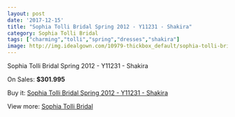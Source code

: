 ```yaml
---
layout: post
date: '2017-12-15'
title: "Sophia Tolli Bridal Spring 2012 - Y11231 - Shakira"
category: Sophia Tolli Bridal
tags: ["charming","tolli","spring","dresses","shakira"]
image: http://img.idealgown.com/10979-thickbox_default/sophia-tolli-bridal-spring-2012-y11231-shakira.jpg
---
```

Sophia Tolli Bridal Spring 2012 - Y11231 - Shakira

On Sales: **$301.995**
<a href="https://www.idealgown.com/en/sophia-tolli-bridal/4508-sophia-tolli-bridal-spring-2012-y11231-shakira.html"><amp-img layout="responsive" width="600" height="600" src="//img.idealgown.com/10979-thickbox_default/sophia-tolli-bridal-spring-2012-y11231-shakira.jpg" alt="Sophia Tolli Bridal Spring 2012 - Y11231 - Shakira 0" /></a>
<a href="https://www.idealgown.com/en/sophia-tolli-bridal/4508-sophia-tolli-bridal-spring-2012-y11231-shakira.html"><amp-img layout="responsive" width="600" height="600" src="//img.idealgown.com/10980-thickbox_default/sophia-tolli-bridal-spring-2012-y11231-shakira.jpg" alt="Sophia Tolli Bridal Spring 2012 - Y11231 - Shakira 1" /></a>

Buy it: [Sophia Tolli Bridal Spring 2012 - Y11231 - Shakira](https://www.idealgown.com/en/sophia-tolli-bridal/4508-sophia-tolli-bridal-spring-2012-y11231-shakira.html "Sophia Tolli Bridal Spring 2012 - Y11231 - Shakira")

View more: [Sophia Tolli Bridal](https://www.idealgown.com/en/52-sophia-tolli-bridal "Sophia Tolli Bridal")